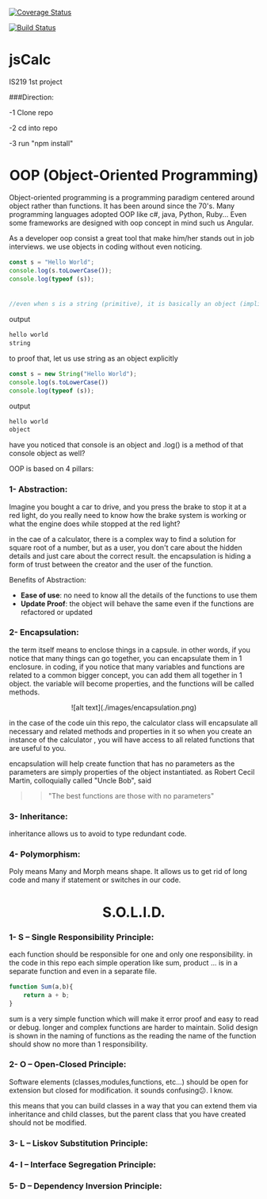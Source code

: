 [![Coverage Status](https://coveralls.io/repos/github/ashili/jsCalc/badge.svg?branch=main&kill_cache=1)](https://coveralls.io/github/ashili/jsCalc?branch=main&&)


[![Build Status](https://travis-ci.com/ashili/jsCalc.svg?branch=main)](https://travis-ci.com/ashili/jsCalc)
# jsCalc
IS219 1st project

###Direction:

-1 Clone repo

-2 cd into repo

-3 run "npm install"





**<h1 align="center"> OOP (Object-Oriented Programming) </h1>** 




Object-oriented programming is a programming paradigm centered around object rather than functions. 
It has been around since the 70's. Many programming languages adopted OOP like c#, java, Python, Ruby... 
Even some frameworks are designed with oop concept in mind such us Angular.


As a developer oop consist a great tool that make him/her stands out in job interviews.
we use objects in coding without even noticing.



~~~javascript
const s = "Hello World";
console.log(s.toLowerCase());
console.log(typeof (s));


//even when s is a string (primitive), it is basically an object (implicitly)and toLowerCase() is a method of that object
~~~
output
~~~bash
hello world
string
~~~

to proof that, let us use string as an object explicitly

~~~javascript
const s = new String("Hello World");
console.log(s.toLowerCase())
console.log(typeof (s));
~~~
output
~~~bash
hello world
object
~~~

have you noticed that console is an object and .log() is a method of that console object as well?

OOP is based on 4 pillars:

<h3>1- Abstraction:</h3>

Imagine you bought a car to drive, and you press the brake to stop it at a red light, do you really need to know how the brake system is working or what the engine does while stopped at the red light?

in the cae of a calculator, there is a complex way to find a solution for square root of a number, but as a user, you don't care about the hidden details and just care about the correct result.
the encapsulation is hiding a form of trust between the creator and the user of the function.

Benefits of Abstraction:
* **Ease of use**: no need to know all the details of the functions to use them
* **Update Proof**: the object will behave the same even if the functions are refactored or updated

<h3>2- Encapsulation:</h3>


the term itself means to enclose things in a capsule. in other words, if you notice that many things can go together, you can encapsulate them in 1 enclosure.
in coding, if you notice that many variables and functions are related to a common bigger concept, you can add them all together in 1 object. the variable will become properties, and the functions will be called methods.
<p align="center"> 
![alt text](./images/encapsulation.png)
</p>
in the case of the code uin this repo, the calculator class will encapsulate all necessary and related methods and properties in it so when you create an instance of the calculator , you will have access to all related functions that are useful to you.

encapsulation will help create function that has no parameters as the parameters are simply  properties of the object instantiated.  as Robert Cecil Martin, colloquially called "Uncle Bob", said  
> > "The best functions are those with no parameters"



<h3>3- Inheritance:</h3>

inheritance allows us to avoid to type redundant code. 

<h3>4- Polymorphism:</h3>


Poly means Many and Morph means shape. It allows us to get rid of long code and many if statement or switches in our code.


<h1 align="center"> S.O.L.I.D. </h1> 


<h3>1- S – Single Responsibility Principle:</h3>

each function should be responsible for one and only one responsibility.
in the code in this repo each simple operation like sum, product ... is in a separate function and even in a separate file.

~~~javascript
function Sum(a,b){
    return a + b;
}
~~~

sum is a very simple function which will make it error proof and easy to read or debug.
longer and complex functions are harder to maintain.
Solid design is shown in the naming of functions as the reading the name of the function should show no more than 1 responsibility. 



<h3>2- O – Open-Closed Principle:</h3>

Software elements (classes,modules,functions, etc...) should be open for extension but closed for modification.
it sounds confusing:confused:. I know.

this means that you can build classes in a way that you can extend them via inheritance and child classes, but the parent class that you have created should not be modified.

<h3>3- L – Liskov Substitution Principle:</h3>

<h3>4- I – Interface Segregation Principle:</h3>

<h3>5- D – Dependency Inversion Principle:</h3>


